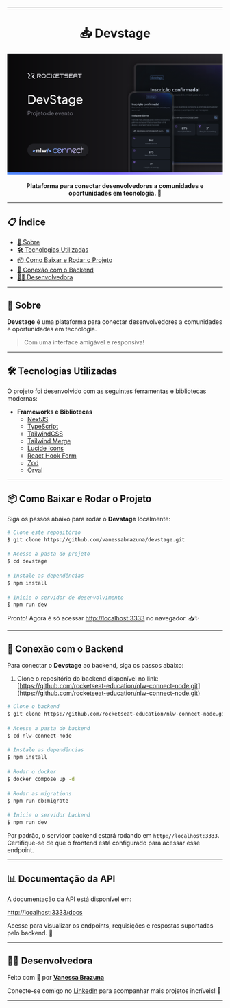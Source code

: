
---

<h1 align="center">📥  Devstage</h1>

![Cover](./.github/cover.png)

<p align="center">
  <b>Plataforma para conectar desenvolvedores a comunidades e oportunidades em tecnologia. 🚀</b>
</p>

---

## 📋 Índice

- [📖 Sobre](#-sobre)
- [🛠 Tecnologias Utilizadas](#-tecnologias-utilizadas)
- [📦 Como Baixar e Rodar o Projeto](#-como-baixar-e-rodar-o-projeto)
- [🔗 Conexão com o Backend](#-conexão-com-o-backend)
- [👩‍💻 Desenvolvedora](#-desenvolvedora)

---

## 📖 Sobre

**Devstage** é uma plataforma para conectar desenvolvedores a comunidades e oportunidades em tecnologia.

> Com uma interface amigável e responsiva!

---

## 🛠 Tecnologias Utilizadas

O projeto foi desenvolvido com as seguintes ferramentas e bibliotecas modernas:

- **Frameworks e Bibliotecas**
  - [NextJS](https://nextjs.org/)
  - [TypeScript](https://www.typescriptlang.org/)
  - [TailwindCSS](https://tailwindcss.com/)
  - [Tailwind Merge](https://www.npmjs.com/package/tailwind-merge)
  - [Lucide Icons](https://lucide.dev/)
  - [React Hook Form](https://www.react-hook-form.com/)
  - [Zod](https://zod.dev/)
  - [Orval](https://orval.dev/)

---

## 📦 Como Baixar e Rodar o Projeto

Siga os passos abaixo para rodar o **Devstage** localmente:

```bash
# Clone este repositório
$ git clone https://github.com/vanessabrazuna/devstage.git

# Acesse a pasta do projeto
$ cd devstage

# Instale as dependências
$ npm install

# Inicie o servidor de desenvolvimento
$ npm run dev
```

Pronto! Agora é só acessar [http://localhost:3333](http://localhost:3333) no navegador. 📥✨

---

## 🔗 Conexão com o Backend

Para conectar o **Devstage** ao backend, siga os passos abaixo:

1. Clone o repositório do backend disponível no link:  
   [https://github.com/rocketseat-education/nlw-connect-node.git](https://github.com/rocketseat-education/nlw-connect-node.git)

```bash
# Clone o backend
$ git clone https://github.com/rocketseat-education/nlw-connect-node.git

# Acesse a pasta do backend
$ cd nlw-connect-node

# Instale as dependências
$ npm install

# Rodar o docker
$ docker compose up -d

# Rodar as migrations
$ npm run db:migrate

# Inicie o servidor backend
$ npm run dev
```

Por padrão, o servidor backend estará rodando em `http://localhost:3333`. Certifique-se de que o frontend está configurado para acessar esse endpoint.

---

## 📊 Documentação da API

A documentação da API está disponível em:

[http://localhost:3333/docs](http://localhost:3333/docs)

Acesse para visualizar os endpoints, requisições e respostas suportadas pelo backend. 📝

---

## 👩‍💻 Desenvolvedora

Feito com 💜 por **[Vanessa Brazuna](https://github.com/vanessabrazuna)**

Conecte-se comigo no [LinkedIn](https://www.linkedin.com/in/vanessabrazuna) para acompanhar mais projetos incríveis! 🚀

--- 